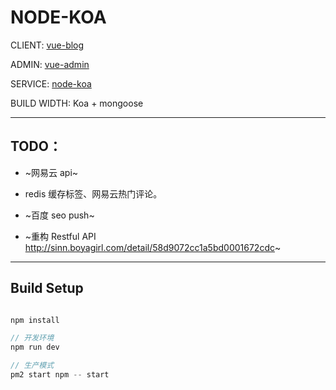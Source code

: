 # NODE-KOA

CLIENT: [vue-blog](https://github.com/jkchao/vue-blog)

ADMIN: [vue-admin](https://github.com/jkchao/vue-admin)

SERVICE: [node-koa](https://github.com/jkchao/node-koa)

BUILD WIDTH: Koa + mongoose

---

## TODO：

 - ~网易云 api~

 - redis 缓存标签、网易云热门评论。
 
 - ~百度 seo push~
 
 - ~重构 Restful API http://sinn.boyagirl.com/detail/58d9072cc1a5bd0001672cdc~

 
--- 

## Build Setup

```javascript

npm install

// 开发环境
npm run dev 

// 生产模式
pm2 start npm -- start

```


 






